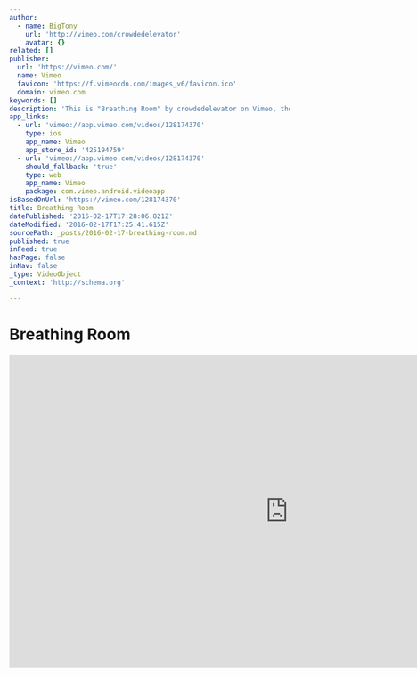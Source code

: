 ```yaml
---
author:
  - name: BigTony
    url: 'http://vimeo.com/crowdedelevator'
    avatar: {}
related: []
publisher:
  url: 'https://vimeo.com/'
  name: Vimeo
  favicon: 'https://f.vimeocdn.com/images_v6/favicon.ico'
  domain: vimeo.com
keywords: []
description: 'This is "Breathing Room" by crowdedelevator on Vimeo, the home for high quality videos and the people who love them.'
app_links:
  - url: 'vimeo://app.vimeo.com/videos/128174370'
    type: ios
    app_name: Vimeo
    app_store_id: '425194759'
  - url: 'vimeo://app.vimeo.com/videos/128174370'
    should_fallback: 'true'
    type: web
    app_name: Vimeo
    package: com.vimeo.android.videoapp
isBasedOnUrl: 'https://vimeo.com/128174370'
title: Breathing Room
datePublished: '2016-02-17T17:28:06.821Z'
dateModified: '2016-02-17T17:25:41.615Z'
sourcePath: _posts/2016-02-17-breathing-room.md
published: true
inFeed: true
hasPage: false
inNav: false
_type: VideoObject
_context: 'http://schema.org'

---
```

# Breathing Room

<iframe src="https://cdn.embedly.com/widgets/media.html?src=https%3A%2F%2Fplayer.vimeo.com%2Fvideo%2F128174370&amp;url=https%3A%2F%2Fvimeo.com%2F128174370&amp;image=http%3A%2F%2Fi.vimeocdn.com%2Fvideo%2F519206933_1280.jpg&amp;key=b7d04c9b404c499eba89ee7072e1c4f7&amp;type=text%2Fhtml&amp;schema=vimeo" width="1000" height="563" scrolling="no" frameborder="0" allowfullscreen="allowfullscreen" style=""></iframe>